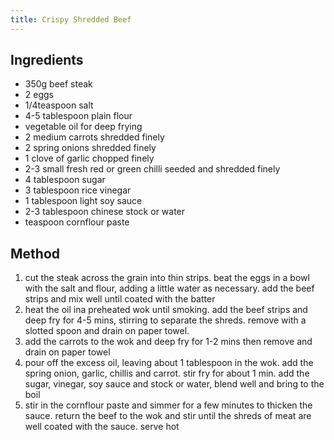```yaml
---
title: Crispy Shredded Beef
---
```


## Ingredients

-   350g beef steak
-   2 eggs
-   1/4teaspoon salt
-   4-5 tablespoon plain flour
-   vegetable oil for deep frying
-   2 medium carrots shredded finely
-   2 spring onions shredded finely
-   1 clove of garlic chopped finely
-   2-3 small fresh red or green chilli seeded and shredded finely
-   4 tablespoon sugar
-   3 tablespoon rice vinegar
-   1 tablespoon light soy sauce
-   2-3 tablespoon chinese stock or water
-   teaspoon cornflour paste

## Method

1.  cut the steak across the grain into thin strips. beat the eggs in a bowl with the salt and flour, adding a little water as necessary. add the beef strips and mix well until coated with the batter
2.  heat the oil ina preheated wok until smoking. add the beef strips and deep fry for 4-5 mins, stirring to separate the shreds. remove with a slotted spoon and drain on paper towel.
3.  add the carrots to the wok and deep fry for 1-2 mins then remove and drain on paper towel
4.  pour off the excess oil, leaving about 1 tablespoon in the wok. add the spring onion, garlic, chillis and carrot. stir fry for about 1 min. add the sugar, vinegar, soy sauce and stock or water, blend well and bring to the boil
5.  stir in the cornflour paste and simmer for a few minutes to thicken the sauce. return the beef to the wok and stir until the shreds of meat are well coated with the sauce. serve hot
